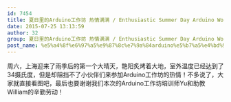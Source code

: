 ```yaml
---
id: 7454
title: 夏日里的Arduino工作坊 热情满满 / Enthusiastic Summer Day Arduino Workshop
date: 2015-07-25 13:13:59
author: 32
group: 夏日里的Arduino工作坊 热情满满 / Enthusiastic Summer Day Arduino Workshop
post_name: %e5%a4%8f%e6%97%a5%e9%87%8c%e7%9a%84arduino%e5%b7%a5%e4%bd%9c%e5%9d%8a-%e7%83%ad%e6%83%85%e6%bb%a1%e6%bb%a1-enthusiastic-summer-day-arduino-workshop
---
```


周六，上海迎来了雨季后的第一个大晴天，艳阳炙烤着大地，室外温度已经达到了34摄氏度，但是却阻挡不了小伙伴们来参加Arduino工作坊的热情！不多说了，大家就直接看图吧，最后也要谢谢我们本次的Arduino工作坊培训师Yu和助教William的辛勤劳动！